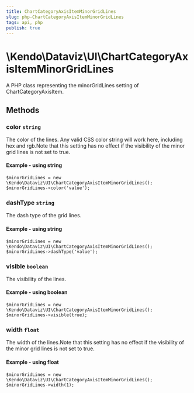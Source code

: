```yaml
---
title: ChartCategoryAxisItemMinorGridLines
slug: php-ChartCategoryAxisItemMinorGridLines
tags: api, php
publish: true
---
```


# \Kendo\Dataviz\UI\ChartCategoryAxisItemMinorGridLines

A PHP class representing the minorGridLines setting of ChartCategoryAxisItem.


## Methods

### color `string`

The color of the lines. Any valid CSS color string will work here, including hex and
rgb.Note that this setting has no effect if the visibility of the minor
grid lines is not set to true.


#### Example - using string
    $minorGridLines = new \Kendo\Dataviz\UI\ChartCategoryAxisItemMinorGridLines();
    $minorGridLines->color('value');

### dashType `string`

The dash type of the grid lines.


#### Example - using string
    $minorGridLines = new \Kendo\Dataviz\UI\ChartCategoryAxisItemMinorGridLines();
    $minorGridLines->dashType('value');

### visible `boolean`

The visibility of the lines.


#### Example - using boolean
    $minorGridLines = new \Kendo\Dataviz\UI\ChartCategoryAxisItemMinorGridLines();
    $minorGridLines->visible(true);

### width `float`

The width of the lines.Note that this setting has no effect if the visibility of the minor
grid lines is not set to true.


#### Example - using float
    $minorGridLines = new \Kendo\Dataviz\UI\ChartCategoryAxisItemMinorGridLines();
    $minorGridLines->width(1);


